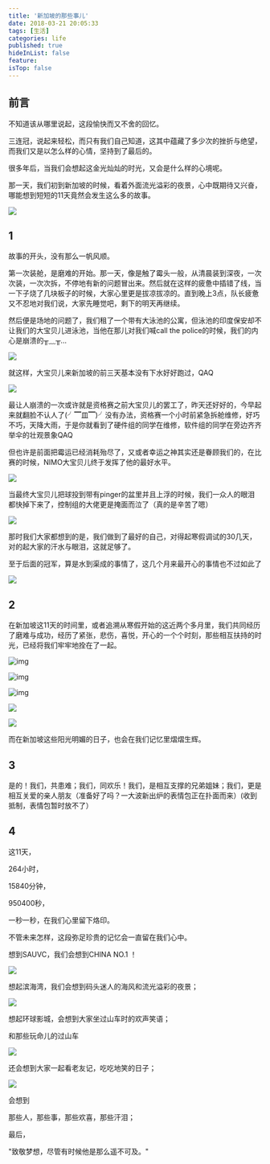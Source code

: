 ```yaml
---
title: '新加坡的那些事儿'
date: 2018-03-21 20:05:33
tags: [生活]
categories: life
published: true
hideInList: false
feature: 
isTop: false
---
```

## 前言

不知道该从哪里说起，这段愉快而又不舍的回忆。

三连冠，说起来轻松，而只有我们自己知道，这其中蕴藏了多少次的挫折与绝望，而我们又是以怎么样的心情，坚持到了最后的。

很多年后，当我们会想起这金光灿灿的时光，又会是什么样的心境呢。

<!-- more -->

那一天，我们初到新加坡的时候，看着外面流光溢彩的夜景，心中既期待又兴奋，哪能想到短短的11天竟然会发生这么多的故事。

![](%E6%96%B0%E5%8A%A0%E5%9D%A1%E7%9A%84%E9%82%A3%E4%BA%9B%E4%BA%8B%E5%84%BF.assets/007S8ZIlly1ggryuoevbgj30hs0dct98.jpg)

## 1

故事的开头，没有那么一帆风顺。

第一次装舱，是磨难的开始。那一天，像是触了霉头一般，从清晨装到深夜，一次次装，一次次拆，不停地有新的问题冒出来。然后就在这样的疲惫中插错了线，当一下子烧了几块板子的时候，大家心里更是拔凉拔凉的。直到晚上3点，队长疲惫又不忍地对我们说，大家先睡觉吧，剩下的明天再继续。

然后便是场地的问题了，我们租了一个带有大泳池的公寓，但泳池的印度保安却不让我们的大宝贝儿进泳池，当他在那儿对我们喊call the police的时候，我们的内心是崩溃的╥﹏╥…

![](%E6%96%B0%E5%8A%A0%E5%9D%A1%E7%9A%84%E9%82%A3%E4%BA%9B%E4%BA%8B%E5%84%BF.assets/007S8ZIlly1ggryvjigyqj30ck0cnq39.jpg)

就这样，大宝贝儿来新加坡的前三天基本没有下水好好跑过，QAQ

![](%E6%96%B0%E5%8A%A0%E5%9D%A1%E7%9A%84%E9%82%A3%E4%BA%9B%E4%BA%8B%E5%84%BF.assets/007S8ZIlly1ggryvqgelmj30hs0bvt9q.jpg)

最让人崩溃的一次或许就是资格赛之前大宝贝儿的罢工了，昨天还好好的，今早起来就翻脸不认人了(╯▔皿▔)╯没有办法，资格赛一个小时前紧急拆舱维修，好巧不巧，天降大雨，于是你就看到了硬件组的同学在维修，软件组的同学在旁边齐齐举伞的壮观景象QAQ

但也许是前面把霉运已经消耗殆尽了，又或者幸运之神其实还是眷顾我们的，在比赛的时候，NIMO大宝贝儿终于发挥了他的最好水平。

![](%E6%96%B0%E5%8A%A0%E5%9D%A1%E7%9A%84%E9%82%A3%E4%BA%9B%E4%BA%8B%E5%84%BF.assets/007S8ZIlly1ggryw3vqe0g30fs08wx6p.gif)

当最终大宝贝儿把球投到带有pinger的盆里并且上浮的时候，我们一众人的眼泪都快掉下来了，控制组的大佬更是掩面而泣了（真的是辛苦了嗯）

![](%E6%96%B0%E5%8A%A0%E5%9D%A1%E7%9A%84%E9%82%A3%E4%BA%9B%E4%BA%8B%E5%84%BF.assets/007S8ZIlly1ggrywasg1mg308w0fsb29.gif)

那时我们大家都想到的是，我们做到了最好的自己，对得起寒假调试的30几天，对的起大家的汗水与眼泪，这就足够了。

至于后面的冠军，算是水到渠成的事情了，这几个月来最开心的事情也不过如此了

![](%E6%96%B0%E5%8A%A0%E5%9D%A1%E7%9A%84%E9%82%A3%E4%BA%9B%E4%BA%8B%E5%84%BF.assets/007S8ZIlly1ggrywi4fu7j30hs0c9jsh.jpg)

## 2

在新加坡这11天的时间里，或者追溯从寒假开始的这近两个多月里，我们共同经历了磨难与成功，经历了紧张，悲伤，喜悦，开心的一个个时刻，那些相互扶持的时光，已经将我们牢牢地拴在了一起。

![img](%E6%96%B0%E5%8A%A0%E5%9D%A1%E7%9A%84%E9%82%A3%E4%BA%9B%E4%BA%8B%E5%84%BF.assets/007S8ZIlly1ggryx5o43tj30hs0bvjs0.jpg)

![img](%E6%96%B0%E5%8A%A0%E5%9D%A1%E7%9A%84%E9%82%A3%E4%BA%9B%E4%BA%8B%E5%84%BF.assets/007S8ZIlly1ggryxn0qfhj30hs0dc0uf.jpg)



![img](%E6%96%B0%E5%8A%A0%E5%9D%A1%E7%9A%84%E9%82%A3%E4%BA%9B%E4%BA%8B%E5%84%BF.assets/007S8ZIlly1ggryy3h3nej30hs0bvab4.jpg)

![](%E6%96%B0%E5%8A%A0%E5%9D%A1%E7%9A%84%E9%82%A3%E4%BA%9B%E4%BA%8B%E5%84%BF.assets/007S8ZIlly1ggrz2eacehj30hs0bvt9r.jpg)

![](%E6%96%B0%E5%8A%A0%E5%9D%A1%E7%9A%84%E9%82%A3%E4%BA%9B%E4%BA%8B%E5%84%BF.assets/007S8ZIlly1ggrz2mp0pwj30hs0bvdgl.jpg)

而在新加坡这些阳光明媚的日子，也会在我们记忆里熠熠生辉。

## 3


是的！我们，共患难；我们，同欢乐！我们，是相互支撑的兄弟姐妹；我们，更是相互关爱的亲人朋友（准备好了吗？一大波新出炉的表情包正在扑面而来）(收到抵制，表情包暂时放不了）


## 4


这11天，

264小时，

15840分钟，

950400秒，

一秒一秒，在我们心里留下烙印。

不管未来怎样，这段弥足珍贵的记忆会一直留在我们心中。



想到SAUVC，我们会想到CHINA NO.1 ！

![](%E6%96%B0%E5%8A%A0%E5%9D%A1%E7%9A%84%E9%82%A3%E4%BA%9B%E4%BA%8B%E5%84%BF.assets/007S8ZIlly1ggrz24fvfqj30hs0bv0tu.jpg)

想起滨海湾，我们会想到码头迷人的海风和流光溢彩的夜景；

![](%E6%96%B0%E5%8A%A0%E5%9D%A1%E7%9A%84%E9%82%A3%E4%BA%9B%E4%BA%8B%E5%84%BF.assets/007S8ZIlly1ggrz1fythrj30hs0dc3zg.jpg)

想起环球影城，会想到大家坐过山车时的欢声笑语；

和那些玩命儿的过山车

![](%E6%96%B0%E5%8A%A0%E5%9D%A1%E7%9A%84%E9%82%A3%E4%BA%9B%E4%BA%8B%E5%84%BF.assets/007S8ZIlly1ggrz1qu5w8j30hs0dcgna.jpg)

还会想到大家一起看老友记，吃吃地笑的日子；

![](%E6%96%B0%E5%8A%A0%E5%9D%A1%E7%9A%84%E9%82%A3%E4%BA%9B%E4%BA%8B%E5%84%BF.assets/007S8ZIlly1ggrz7h307ej30tm0m842k.jpg)

会想到

那些人，那些事，那些欢喜，那些汗泪；



最后，

"致敬梦想，尽管有时候他是那么遥不可及。"